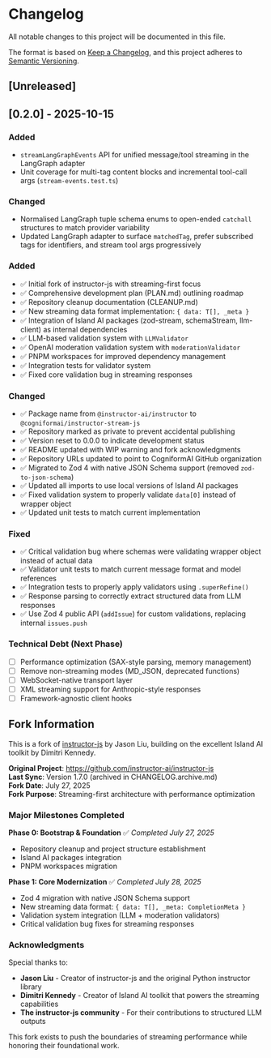 # Changelog

All notable changes to this project will be documented in this file.

The format is based on [Keep a Changelog](https://keepachangelog.com/en/1.0.0/), and this project adheres to [Semantic Versioning](https://semver.org/spec/v2.0.0.html).

## [Unreleased]

## [0.2.0] - 2025-10-15

### Added

- `streamLangGraphEvents` API for unified message/tool streaming in the LangGraph adapter
- Unit coverage for multi-tag content blocks and incremental tool-call args (`stream-events.test.ts`)

### Changed

- Normalised LangGraph tuple schema enums to open-ended `catchall` structures to match provider variability
- Updated LangGraph adapter to surface `matchedTag`, prefer subscribed tags for identifiers, and stream tool args progressively

### Added

- ✅ Initial fork of instructor-js with streaming-first focus
- ✅ Comprehensive development plan (PLAN.md) outlining roadmap
- ✅ Repository cleanup documentation (CLEANUP.md)
- ✅ New streaming data format implementation: `{ data: T[], _meta }`
- ✅ Integration of Island AI packages (zod-stream, schemaStream, llm-client) as internal dependencies
- ✅ LLM-based validation system with `LLMValidator`
- ✅ OpenAI moderation validation system with `moderationValidator`
- ✅ PNPM workspaces for improved dependency management
- ✅ Integration tests for validator system
- ✅ Fixed core validation bug in streaming responses

### Changed

- ✅ Package name from `@instructor-ai/instructor` to `@cogniformai/instructor-stream-js`
- ✅ Repository marked as private to prevent accidental publishing
- ✅ Version reset to 0.0.0 to indicate development status
- ✅ README updated with WIP warning and fork acknowledgments
- ✅ Repository URLs updated to point to CogniformAI GitHub organization
- ✅ Migrated to Zod 4 with native JSON Schema support (removed `zod-to-json-schema`)
- ✅ Updated all imports to use local versions of Island AI packages
- ✅ Fixed validation system to properly validate `data[0]` instead of wrapper object
- ✅ Updated unit tests to match current implementation

### Fixed

- ✅ Critical validation bug where schemas were validating wrapper object instead of actual data
- ✅ Validator unit tests to match current message format and model references
- ✅ Integration tests to properly apply validators using `.superRefine()`
- ✅ Response parsing to correctly extract structured data from LLM responses
- ✅ Use Zod 4 public API (`addIssue`) for custom validations, replacing internal `issues.push`

### Technical Debt (Next Phase)

- [ ] Performance optimization (SAX-style parsing, memory management)
- [ ] Remove non-streaming modes (MD_JSON, deprecated functions)
- [ ] WebSocket-native transport layer
- [ ] XML streaming support for Anthropic-style responses
- [ ] Framework-agnostic client hooks

## Fork Information

This is a fork of [instructor-js](https://github.com/instructor-ai/instructor-js) by Jason Liu, building on the excellent Island AI toolkit by Dimitri Kennedy.

**Original Project**: https://github.com/instructor-ai/instructor-js  
**Last Sync**: Version 1.7.0 (archived in CHANGELOG.archive.md)  
**Fork Date**: July 27, 2025  
**Fork Purpose**: Streaming-first architecture with performance optimization

### Major Milestones Completed

**Phase 0: Bootstrap & Foundation** ✅ _Completed July 27, 2025_

- Repository cleanup and project structure establishment
- Island AI packages integration
- PNPM workspaces migration

**Phase 1: Core Modernization** ✅ _Completed July 28, 2025_

- Zod 4 migration with native JSON Schema support
- New streaming data format: `{ data: T[], _meta: CompletionMeta }`
- Validation system integration (LLM + moderation validators)
- Critical validation bug fixes for streaming responses

### Acknowledgments

Special thanks to:

- **Jason Liu** - Creator of instructor-js and the original Python instructor library
- **Dimitri Kennedy** - Creator of Island AI toolkit that powers the streaming capabilities
- **The instructor-js community** - For their contributions to structured LLM outputs

This fork exists to push the boundaries of streaming performance while honoring their foundational work.
